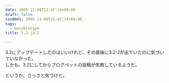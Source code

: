 ```yaml
---
date: 2005-11-09T23:47:14+09:00
draft: false
iso8601: 2005-11-09T23:47:14+09:00
tags:
  - movabletype
title: 3.2-ja-2

---
```


<div class="entry-body">
  <p>3.2にアップデートしたのはいいけれど、その直後に3.2-2が出ていたのに気づいていなかった。<br />
    しかも、3.2にしてからブログペットの投稿が失敗しているようだ。</p>

  <p>というか、さっさと気づけと。</p>
</div>
